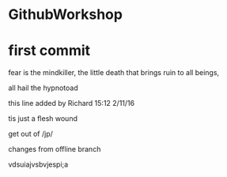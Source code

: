 # GithubWorkshop
# first commit
fear is the mindkiller, the little death that brings ruin to all beings,

all hail the hypnotoad

this line added by Richard 15:12 2/11/16


tis just a flesh wound

get out of /jp/

changes from offline branch 

vdsuiajvsbvjespi;a